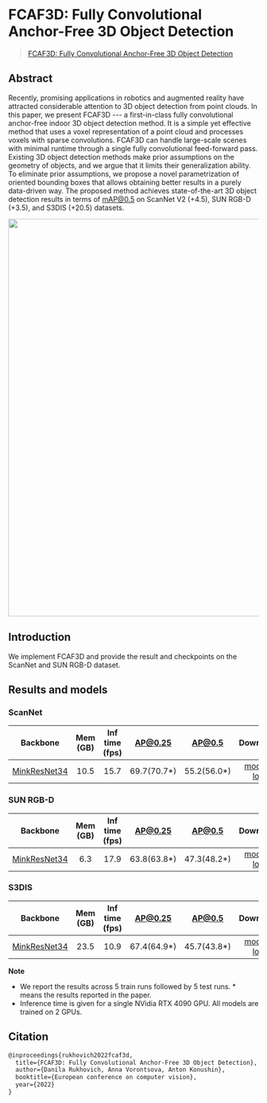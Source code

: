 # FCAF3D: Fully Convolutional Anchor-Free 3D Object Detection

> [FCAF3D: Fully Convolutional Anchor-Free 3D Object Detection](https://arxiv.org/abs/2112.00322)

<!-- [ALGORITHM] -->

## Abstract

Recently, promising applications in robotics and augmented reality have attracted considerable attention to 3D object detection from point clouds. In this paper, we present FCAF3D --- a first-in-class fully convolutional anchor-free indoor 3D object detection method. It is a simple yet effective method that uses a voxel representation of a point cloud and processes voxels with sparse convolutions. FCAF3D can handle large-scale scenes with minimal runtime through a single fully convolutional feed-forward pass. Existing 3D object detection methods make prior assumptions on the geometry of objects, and we argue that it limits their generalization ability. To eliminate prior assumptions, we propose a novel parametrization of oriented bounding boxes that allows obtaining better results in a purely data-driven way. The proposed method achieves state-of-the-art 3D object detection results in terms of mAP@0.5 on ScanNet V2 (+4.5), SUN RGB-D (+3.5), and S3DIS (+20.5) datasets.

<div align="center">
<img src="https://user-images.githubusercontent.com/6030962/182842796-98c10576-d39c-4c2b-a15a-a04c9870919c.png" width="800"/>
</div>

## Introduction

We implement FCAF3D and provide the result and checkpoints on the ScanNet and SUN RGB-D dataset.

## Results and models

### ScanNet

|                      Backbone                      | Mem (GB) | Inf time (fps) |   AP@0.25    |    AP@0.5    |                                                                                                                                                          Download                                                                                                                                                           |
| :------------------------------------------------: | :------: | :------------: | :----------: | :----------: | :-------------------------------------------------------------------------------------------------------------------------------------------------------------------------------------------------------------------------------------------------------------------------------------------------------------------------: |
| [MinkResNet34](./fcaf3d_8x2_scannet-3d-18class.py) |   10.5   |      15.7       | 69.7(70.7\*) | 55.2(56.0\*) | [model](https://download.openmmlab.com/mmdetection3d/v1.0.0_models/fcaf3d/fcaf3d_8x2_scannet-3d-18class/fcaf3d_8x2_scannet-3d-18class_20220805_084956.pth) \| [log](https://download.openmmlab.com/mmdetection3d/v1.0.0_models/fcaf3d/fcaf3d_8x2_scannet-3d-18class/fcaf3d_8x2_scannet-3d-18class_20220805_084956.log.json) |

### SUN RGB-D

|                      Backbone                      | Mem (GB) | Inf time (fps) |   AP@0.25    |    AP@0.5    |                                                                                                                                                          Download                                                                                                                                                           |
| :------------------------------------------------: | :------: | :------------: | :----------: | :----------: | :-------------------------------------------------------------------------------------------------------------------------------------------------------------------------------------------------------------------------------------------------------------------------------------------------------------------------: |
| [MinkResNet34](./fcaf3d_8x2_sunrgbd-3d-10class.py) |   6.3    |      17.9      | 63.8(63.8\*) | 47.3(48.2\*) | [model](https://download.openmmlab.com/mmdetection3d/v1.0.0_models/fcaf3d/fcaf3d_8x2_sunrgbd-3d-10class/fcaf3d_8x2_sunrgbd-3d-10class_20220805_165017.pth) \| [log](https://download.openmmlab.com/mmdetection3d/v1.0.0_models/fcaf3d/fcaf3d_8x2_sunrgbd-3d-10class/fcaf3d_8x2_sunrgbd-3d-10class_20220805_165017.log.json) |

### S3DIS

|                     Backbone                     | Mem (GB) | Inf time (fps) |   AP@0.25    |    AP@0.5    |                                                                                                                                                    Download                                                                                                                                                     |
| :----------------------------------------------: | :------: | :------------: | :----------: | :----------: | :-------------------------------------------------------------------------------------------------------------------------------------------------------------------------------------------------------------------------------------------------------------------------------------------------------------: |
| [MinkResNet34](./fcaf3d_2xb8_s3dis-3d-5class.py) |   23.5   |      10.9      | 67.4(64.9\*) | 45.7(43.8\*) | [model](https://download.openmmlab.com/mmdetection3d/v1.0.0_models/fcaf3d/fcaf3d_8x2_s3dis-3d-5class/fcaf3d_8x2_s3dis-3d-5class_20220805_121957.pth) \| [log](https://download.openmmlab.com/mmdetection3d/v1.0.0_models/fcaf3d/fcaf3d_8x2_s3dis-3d-5class/fcaf3d_8x2_s3dis-3d-5class_20220805_121957.log.json) |

**Note**

- We report the results across 5 train runs followed by 5 test runs. * means the results reported in the paper.
- Inference time is given for a single NVidia RTX 4090 GPU. All models are trained on 2 GPUs.

## Citation

```latex
@inproceedings{rukhovich2022fcaf3d,
  title={FCAF3D: Fully Convolutional Anchor-Free 3D Object Detection},
  author={Danila Rukhovich, Anna Vorontsova, Anton Konushin},
  booktitle={European conference on computer vision},
  year={2022}
}
```
